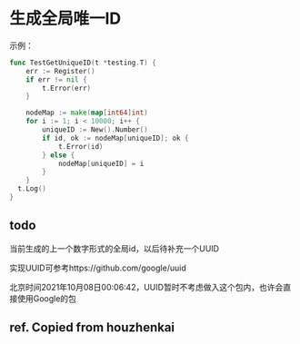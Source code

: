 # 生成全局唯一ID

示例：

```go
func TestGetUniqueID(t *testing.T) {
	err := Register()
	if err != nil {
		t.Error(err)
	}

	nodeMap := make(map[int64]int)
	for i := 1; i < 10000; i++ {
		uniqueID := New().Number()
		if id, ok := nodeMap[uniqueID]; ok {
			t.Error(id)
		} else {
			nodeMap[uniqueID] = i
		}
	}
  t.Log()
}
```





## todo

当前生成的上一个数字形式的全局id，以后待补充一个UUID

实现UUID可参考https://github.com/google/uuid

北京时间2021年10月08日00:06:42，UUID暂时不考虑做入这个包内，也许会直接使用Google的包

## ref. Copied from houzhenkai